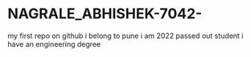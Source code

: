 # NAGRALE_ABHISHEK-7042-
my first repo on github
i belong to pune 
i am 2022 passed out student
i have an engineering degree

